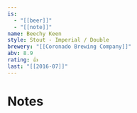 ```yaml
---
is:
  - "[[beer]]"
  - "[[note]]"
name: Beechy Keen
style: Stout - Imperial / Double
brewery: "[[Coronado Brewing Company]]"
abv: 8.9
rating: 👍
last: "[[2016-07]]"
---
```

# Notes


